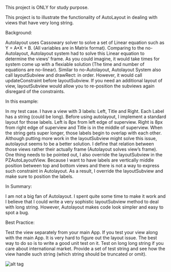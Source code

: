 This project is ONLY for study purpose.

This project is to illustrate the functionality of AutoLayout in dealing with views that have very long string.

Background:

Autolayout uses Cassowary solver to solve a set of Linear equation such as Y = A*X + B. (All variables are in Matrix format). Comparing to the no-Autolayout, Autolayout system had to solve this Linear equation to determine the views’ frame. As you could imagine, it would take times for system come up with a flexiable solution (The time and number of equations are no-linear). Similar to no-Autolayout, Autolayout System also call layoutSubview and drawRect: in order. However, it would call updateConstraint before layoutSubview. If you need an additional layout of view, layoutSubview would allow you to re-position the subviews again disregard of the constraints.

In this example:

In my test case. I have a view with 3 labels: Left, Title and Right. Each Label has a string (could be long). Before using autolayout, I implement a standard layout for those labels. Left is 8px from left edge of superview. Right is 8px from right edge of superview and Title is in the middle of superview. When the string gets super longer, those labels begin to overlap with each other. Although putting more work in the layoutSubview might solve this issue, autolayout seems to be a better solution. I define that relation between those views rather their actually frame (Autolayout solves view’s frame). One thing needs to be pointed out, I also override the layoutSubview in the PZAutoLayoutView. Because I want to have labels are vertically middle position  between top and bottom views and there is not a way to express such constraint in Autolayout. As a result, I override the layoutSubview and make sure to position the labels.

In Summary:

I am not a big fan of Autolayout. I spent quite some time to make it work and I believe that I could write a very sophistic layoutSubview method to deal with long string. However, Autolayout makes code look simpler and easy to spot a bug.

Best Practice:

Test the view separately from your main App. If you test your view along with the main App. It is very hard to figure out the layout issue. The best way to do so is to write a good unit test on it.
Test on long long string if you care about international market. Provide a set of test string and see how the view handle such string (which string should be truncated or omit).

![alt tag](https://raw.github.com/pzhao5/AutoLayoutTest/master/screenshot.png)